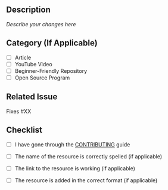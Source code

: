 ## Description
<!-- Please provide a summary of your changes. Include the motivation behind the changes and link to any relevant issues. This section should provide enough information for anyone reviewing your PR to understand what's being changed and why. -->

*Describe your changes here*

## Category (If Applicable)

<!-- Type 'x' in the square brackets '[ ]' to check the corresponding category -->

- [ ] Article
- [ ] YouTube Video
- [ ] Beginner-Friendly Repository
- [ ] Open Source Program

## Related Issue

<!-- Link the PR to the corresponding issue by replacing 'XX' with the issue number -->

Fixes #XX

## Checklist

<!-- Type 'x' in the square brackets '[ ]' to check the corresponding criteria -->

- [ ] I have gone through the [CONTRIBUTING](https://github.com/Sriparno08/Start-Contributing/blob/main/CONTRIBUTING.md) guide
- [ ] The name of the resource is correctly spelled (if applicable)
- [ ] The link to the resource is working (if applicable)
- [ ] The resource is added in the correct format (if applicable)

